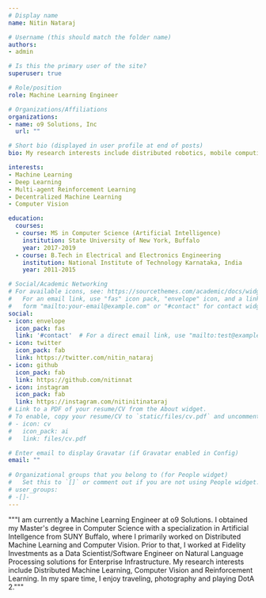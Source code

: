 ```yaml
---
# Display name
name: Nitin Nataraj

# Username (this should match the folder name)
authors:
- admin

# Is this the primary user of the site?
superuser: true

# Role/position
role: Machine Learning Engineer

# Organizations/Affiliations
organizations:
- name: o9 Solutions, Inc
  url: ""

# Short bio (displayed in user profile at end of posts)
bio: My research interests include distributed robotics, mobile computing and programmable matter.

interests:
- Machine Learning
- Deep Learning
- Multi-agent Reinforcement Learning
- Decentralized Machine Learning
- Computer Vision

education:
  courses:
  - course: MS in Computer Science (Artificial Intelligence)
    institution: State University of New York, Buffalo
    year: 2017-2019
  - course: B.Tech in Electrical and Electronics Engineering
    institution: National Institute of Technology Karnataka, India
    year: 2011-2015

# Social/Academic Networking
# For available icons, see: https://sourcethemes.com/academic/docs/widgets/#icons
#   For an email link, use "fas" icon pack, "envelope" icon, and a link in the
#   form "mailto:your-email@example.com" or "#contact" for contact widget.
social:
- icon: envelope
  icon_pack: fas
  link: '#contact'  # For a direct email link, use "mailto:test@example.org".
- icon: twitter
  icon_pack: fab
  link: https://twitter.com/nitin_nataraj
- icon: github
  icon_pack: fab
  link: https://github.com/nitinnat
- icon: instagram
  icon_pack: fab
  link: https://instagram.com/nitinitinataraj
# Link to a PDF of your resume/CV from the About widget.
# To enable, copy your resume/CV to `static/files/cv.pdf` and uncomment the lines below.  
# - icon: cv
#   icon_pack: ai
#   link: files/cv.pdf

# Enter email to display Gravatar (if Gravatar enabled in Config)
email: ""
  
# Organizational groups that you belong to (for People widget)
#   Set this to `[]` or comment out if you are not using People widget.  
# user_groups:
# -[]-
---
```

"""I am currently a Machine Learning Engineer at o9 Solutions. I obtained my Master's degree in Computer Science with a specialization in Artificial Intellgence from SUNY Buffalo, where I primarily worked on Distributed Machine Learning and Computer Vision. Prior to that, I worked at Fidelity Investments as a Data Scientist/Software Engineer on Natural Language Processing solutions for Enterprise Infrastructure. My research interests include Distributed Machine Learning, Computer Vision and Reinforcement Learning. In my spare time, I enjoy traveling, photography and playing DotA 2."""  

